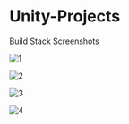 # Unity-Projects

Build Stack Screenshots

![1](https://imgur.com/EAeHKJA)

![2](https://imgur.com/UyHs7ta)

![3](https://imgur.com/aG1da59)

![4](https://imgur.com/YUldcfu)
